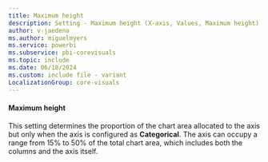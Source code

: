 ```yaml
---
title: Maximum height
description: Setting - Maximum height (X-axis, Values, Maximum height)
author: v-jaedena
ms.author: miguelmyers
ms.service: powerbi
ms.subservice: pbi-corevisuals
ms.topic: include
ms.date: 06/18/2024
ms.custom: include file - variant
LocalizationGroup: core-visuals
---
```

#### Maximum height

This setting determines the proportion of the chart area allocated to the axis but only when the axis is configured as **Categorical**. The axis can occupy a range from 15% to 50% of the total chart area, which includes both the columns and the axis itself.
